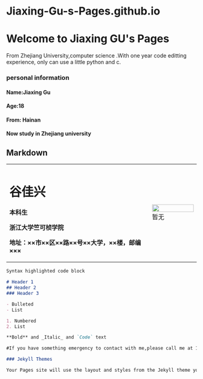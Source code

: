 # Jiaxing-Gu-s-Pages.github.io
# Welcome to Jiaxing GU's Pages
From Zhejiang University,computer science .With one year code editting experience, only can use a little python and c. 

### personal information
#### Name:Jiaxing Gu
#### Age:18
#### From: Hainan
#### Now study in Zhejiang university

## Markdown
<table border="0">
  <tr>
    <td width="75%">
      <h1>谷佳兴</h1>
      <p><b>本科生</b></p>
      <p><b>浙江大学竺可桢学院</b></p>
      <p><b>地址：××市××区××路××号××大学，××楼，邮编×××</b></p>
    </td>
    <td width="25%">
      <img src="/zhengjianzhao.jpg" width="100%">      暂无
    </td>
  </tr>
</table>

```markdown
Syntax highlighted code block

# Header 1
## Header 2
### Header 3

- Bulleted
- List

1. Numbered
2. List

**Bold** and _Italic_ and `Code` text

#If you have something emergency to contact with me,please call me at 13868034056 or 18289275351(may be not available).If you just want to talk to me about somethings, you can add my qq (3487132242)

### Jekyll Themes

Your Pages site will use the layout and styles from the Jekyll theme you have selected in your [repository settings](https://github.com/xinxinjiajia/hello-world/settings). The name of this theme is saved in the Jekyll `_config.yml` configuration

